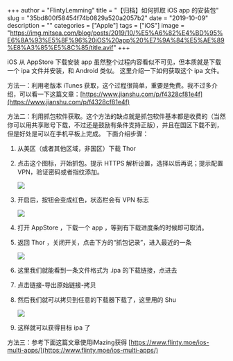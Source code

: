 +++
author = "FlintyLemming"
title = "【归档】如何抓取 iOS app 的安装包"
slug = "35bd800f58454f74b0829a520a2057b2"
date = "2019-10-09"
description = ""
categories = ["Apple"]
tags = ["iOS"]
image = "https://img.mitsea.com/blog/posts/2019/10/%E5%A6%82%E4%BD%95%E6%8A%93%E5%8F%96%20iOS%20app%20%E7%9A%84%E5%AE%89%E8%A3%85%E5%8C%85/title.avif"
+++

iOS 从 AppStore 下载安装 app 虽然整个过程内容看似不可见，但本质就是下载一个 ipa 文件并安装，和 Android 类似。
这里介绍一下如何获取这个 ipa 文件。

方法一：利用老版本 iTunes 获取，这个过程很简单，重要是免费。我不过多介绍，可以看一下这篇文章：[https://www.jianshu.com/p/f4328cf81e4f](https://www.jianshu.com/p/f4328cf81e4f)

方法二：利用抓包软件获取。这个方法的缺点就是抓包软件基本都是收费的（当然你可以用共享账号下载，不过还是鼓励有条件支持正版），并且在国区下载不到，但是好处是可以在手机平板上完成。
下面介绍步骤：

1. 从美区（或者其他区域，非国区）下载 Thor
2. 点击这个图标，开始抓包。提示 HTTPS 解析设置，选择以后再说；提示配置 VPN，验证密码或者指纹添加。
    
    ![](https://img.mitsea.com/blog/posts/2019/10/%E5%A6%82%E4%BD%95%E6%8A%93%E5%8F%96%20iOS%20app%20%E7%9A%84%E5%AE%89%E8%A3%85%E5%8C%85/1.avif)
    
3. 开启后，按钮会变成红色，状态栏会有 VPN 标志
    
    ![](https://img.mitsea.com/blog/posts/2019/10/%E5%A6%82%E4%BD%95%E6%8A%93%E5%8F%96%20iOS%20app%20%E7%9A%84%E5%AE%89%E8%A3%85%E5%8C%85/2.avif)
    
4. 打开 AppStore ，下载一个 app ，等到有下载进度条的时候即可取消。
5. 返回 Thor ，关闭开关，点击下方的“抓包记录”，进入最近的一条
    
    ![](https://img.mitsea.com/blog/posts/2019/10/%E5%A6%82%E4%BD%95%E6%8A%93%E5%8F%96%20iOS%20app%20%E7%9A%84%E5%AE%89%E8%A3%85%E5%8C%85/3.avif)
    
6. 这里我们就能看到一条文件格式为 .ipa 的下载链接，点进去
7. 点击链接-导出原始链接-拷贝
8. 然后我们就可以拷贝到任意的下载器下载了，这里用的 Shu
    
    ![](https://img.mitsea.com/blog/posts/2019/10/%E5%A6%82%E4%BD%95%E6%8A%93%E5%8F%96%20iOS%20app%20%E7%9A%84%E5%AE%89%E8%A3%85%E5%8C%85/4.avif)
    
9. 这样就可以获得目标 ipa 了

方法三：参考下面这篇文章使用iMazing获得
[https://www.flinty.moe/ios-multi-apps/](https://www.flinty.moe/ios-multi-apps/)